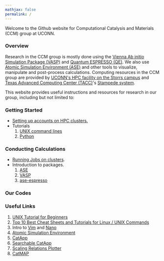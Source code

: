 ```yaml
---
mathjax: false
permalink: /
---
```


Welcome to the Github website for Computational Catalysis and Materials (CCM) group at UCONN.

### Overview ###
Research in the CCM group is mostly done using the [Vienna Ab initio Simulation Package (VASP)](https://www.vasp.at) and [Quantum ESPRESSO (QE)](http://github.com/vossjo/ase-espresso). We also use [Atomic Simulation Environment (ASE)](https://wiki.fysik.dtu.dk/ase/) and other tools to visualize, manipulate and post-process calculations. Computing resources in the CCM group are provided by [UCONN's HPC facility on the Storrs campus](https://hpc.uconn.edu/storrs/) and [Texas Advanced Computing Center (TACC)](https://www.tacc.utexas.edu)'s [Stampede system](https://portal.tacc.utexas.edu/user-guides/stampede).


This website provides useful instructions and resources for research in our group, including but not limited to:

### Getting Started ###
* [Setting up accounts on HPC clusters.](HPC/PREREQUISITE)
* Tutorials
  1. [UNIX command lines](/UNIX/)
  2. [Python](/Python/)

### Conducting Calculations ###
* [Running Jobs on clusters](Jobs/).
* Introduction to packages.
  1. [ASE](ASE/)
  2. [VASP](VASP/)
  3. [ase-espresso](ASE/)

### Our Codes ###


### Useful Links ###

1. [UNIX Tutorial for Beginners](http://www.ee.surrey.ac.uk/Teaching/Unix/)
2. [Top 10 Best Cheat Sheets and Tutorials for Linux / UNIX Commands](https://www.cyberciti.biz/tips/linux-unix-commands-cheat-sheets.html)
3. Intro to [Vim](https://www.cs.colostate.edu/helpdocs/vi.html) and [Nano](https://www.nano-editor.org/dist/v2.0/nano.html)
4. [Atomic Simulation Environment](https://wiki.fysik.dtu.dk/ase/)
5. [CatApp](http://slac.stanford.edu/~strabo/catapp/catapp.htm)
6. [Searchable CatApp](http://web.stanford.edu/~ctsai89/cgi-bin/apps/katapp/search)
7. [Scaling Relations Plotter](http://web.stanford.edu/~ctsai89/cgi-bin/apps/katapp/plot)
8. [CatMAP](https://github.com/SUNCAT-Center/catmap)
